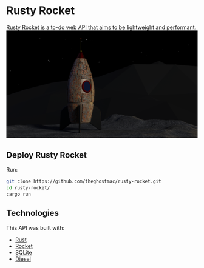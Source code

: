 # Rusty Rocket

Rusty Rocket is a to-do web API that aims to be lightweight and performant.
![Rusty Rocket](rusty_rocket.png)
## Deploy Rusty Rocket

Run:
```bash
git clone https://github.com/theghostmac/rusty-rocket.git
cd rusty-rocket/
cargo run
```

## Technologies
This API was built with:
- [Rust](https://rust-lang.org)
- [Rocket](https://rocket.rs)
- [SQLite](https://sqlite.org/index.html)
- [Diesel](https://diesel.rs)